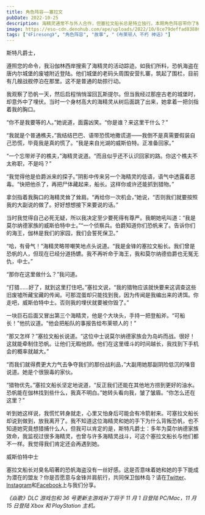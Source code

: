 ```yaml
---
title: 角色阵容——塞拉文
pubDate: 2022-10-25
description: 海精灵通常不与外人合作，但塞拉文船长总是特立独行。本期角色阵容带你了解这位神秘的海盗。
image: https://eso-cdn.denohub.com/ape/uploads/2022/10/8ce79deffad83886346bccf7ff95bf7d.jpg
tags: ["《Firesong》", "角色阵容", "故事", "《布莱顿人 不朽 神话》"]
---
```


斯特凡爵士，

遵照您的命令，我沿伽林西岸搜索了海精灵的活动踪迹。如我们所料，恐帆海盗在唐内尔城堡的废墟附近登陆。他们城堡的老码头周围安营扎寨，筑起了围栏，目前有几艘战舰停泊在那里。这不是普通的劫掠行动。

我观察了恐帆一天，然后启程悄悄溜回瓦斯提尔。但当我经过那座古老的城堡时，却意外中了埋伏。当时一个身材高大的海精灵从树后面跳了出来，她拿着一把剑指着我的胸口。

“你不是我要等的人。”她说道，面露凶笑。“你是谁？来这里干什么？”

“我就是个普通樵夫，”我结结巴巴、语带恐慌地撒谎道——我倒不是真需要假装自己恐慌，毕竟我是真的慌了。“我是来自光湖的威斯伯特。正准备回家。”

“一个忘带斧子的樵夫，”海精灵说道。“而且似乎还不认识回家的路。你这个樵夫不太称职，不是吗？”

“我觉得他是伯爵派来的探子。”阴影中传来另一个海精灵的低语，语气中透露着恶毒。“快把他杀了，再把尸体藏起来，船长。这样你或许还能抓到猎物。”

拿剑指着我胸口的海精灵耸了耸肩。“再给你一次机会，”她说，“否则我们就要按照我的大副说的做了。好好想想接下来要说的话。”

当时我觉得自己必死无疑，所以我决定至少要死得有尊严。我朝她吼叫道：“我是莫尔纳德家族的威斯伯特中士。”“一个侦察兵。伯爵知道你们恐帆来了。告诉你们的海王，伽林是我们的家园，我们会誓死保卫。”

“哈，有骨气！”海精灵略带嘲笑地点头说道。“我是金锋的塞拉文船长。我们曾是恐帆的人，但现在已经分道扬镳。我不再听命于海王，我和莫尔纳德伯爵也无冤无仇，中士。”

“那你在这里做什么？”我问道。

“打猎……好了，就到这里打住吧。”塞拉文说，“我的猎物应该就快要来这调查这些旧废墟所藏宝藏的传闻。可那混蛋却只能找到我，因为传闻是我编出来的诱饵。你走吧，威斯伯特中士。否则我的埋伏就要被你毁了。”

一块巨石后面又冒出第三个海精灵，他是个大块头，手持一把登船斧。“可船长！”他抗议道。“他会把船队的事报告给布莱顿人的！”

“那又怎样？”塞拉文船长说道。“这位中士说莫尔纳德家族会为岛屿而战。很好！这就能牵制住恐帆。让他们无暇他顾。他们在这里缠斗的时间越长，我找到下手机会的概率就越大。”

“而我们就得费更大力气去争夺我们的那份战利品，”大副用她那副阴险低沉的嗓音说道。她是个很狠毒的家伙。

“猎物优先。”塞拉文船长坚定地说道，“反正我们还能在其他地方捞到更好的油水。恐帆能在伽林找到些什么，我真不明白。”她转头看向我，皱了皱眉。“你怎么还在这里？”

听到她这样说，我慌忙转身就走，心里又怕身后可能会有冷箭射来。可塞拉文船长却说到做到，放我离开了。我不知道这位海精灵和她的手下为什么背叛恐帆，也不知道她究竟想猎捕什么人，但我可以肯定的是，斯特凡爵士：多年为莫尔纳德家族效命，我监视过很多海精灵，也曾与许多海精灵战斗，可这个塞拉文船长与他们都不一样。我觉得我们肯定还会再遇到她。

威斯伯特中士

塞拉文船长对臭名昭著的恐帆海盗没有一丝好感。这是否意味着她和她的手下能成为潜在的盟友？你是否愿意与金锋并肩航行，共同保卫伽林岛？请在[Twitter](https://twitter.com/TESOnline)、[Instagram](https://www.instagram.com/elderscrollsonline/)和[Facebook](https://www.facebook.com/ElderScrollsOnline)上与我们分享。

_《焱歌》DLC 游戏包和 36 号更新主游戏补丁将于 11 月 1 日登陆 PC/Mac，11 月 15 日登陆 Xbox 和 PlayStation 主机。_
